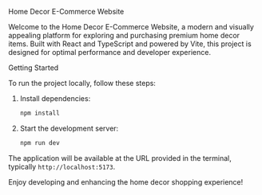 Home Decor E-Commerce Website

Welcome to the Home Decor E-Commerce Website, a modern and visually appealing platform for exploring and purchasing premium home decor items. Built with React and TypeScript and powered by Vite, this project is designed for optimal performance and developer experience.

Getting Started

To run the project locally, follow these steps:

1. Install dependencies:
   ```bash
   npm install
   ```

2. Start the development server:
   ```bash
   npm run dev
   ```

The application will be available at the URL provided in the terminal, typically `http://localhost:5173`.

Enjoy developing and enhancing the home decor shopping experience!
``` 




 
 

